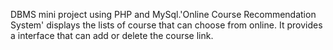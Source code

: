 DBMS mini project using PHP and MySql.'Online Course
Recommendation System' displays the lists of course that can
choose from online.
It provides a interface that can add or delete the course link.
